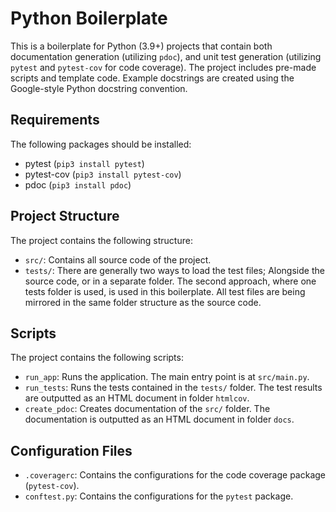 # Python Boilerplate

This is a boilerplate for Python (3.9+) projects that contain both documentation generation (utilizing `pdoc`), and unit test generation (utilizing `pytest` and `pytest-cov` for code coverage). The project includes pre-made scripts and template code. Example docstrings are created using the Google-style Python docstring convention.

## Requirements

The following packages should be installed:

- pytest (`pip3 install pytest`)
- pytest-cov (`pip3 install pytest-cov`)
- pdoc  (`pip3 install pdoc`)

## Project Structure

The project contains the following structure:
- `src/`: Contains all source code of the project.
- `tests/`: There are generally two ways to load the test files; Alongside the source code, or in a separate folder. The second approach, where one tests folder is used, is used in this boilerplate. All test files are being mirrored in the same folder structure as the source code.

## Scripts

The project contains the following scripts:
- `run_app`: Runs the application. The main entry point is at `src/main.py`.
- `run_tests`: Runs the tests contained in the `tests/` folder. The test results are outputted as an HTML document in folder `htmlcov`.
- `create_pdoc`: Creates documentation of the `src/` folder. The documentation is outputted as an HTML document in folder `docs`.

## Configuration Files

- `.coveragerc`: Contains the configurations for the code coverage package (`pytest-cov`).
- `conftest.py`: Contains the configurations for the `pytest` package.